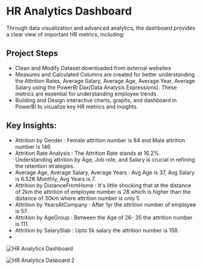 # HR Analytics Dashboard 
Through data visualization and advanced analytics, the dashboard provides a clear view of important HR metrics, including:
## Project Steps 
- Clean and Modify Dataset downloaded from external websites
- Measures and Calculated Columns are created for better understanding the Attrition Rates, Average Salary, Average Age, Average Year, Average Salary using the PowerBI Dax(Data Analysis Expressions). These metrics are essential for understanding employee trends.
- Building and Design interactive charts, graphs, and dashboard in PowerBI to visualize key HR metrics and insights.
## Key Insights:
- Attrition by Gender : Female attrition number is 84 and Male attrition number is 146 
- Attrition Rate Analysis : The Attrition Rate stands at 16.2%. Understanding attrition by Age, Job role, and Salary is crucial in refining the retention strategies.
- Average Age, Average Salary, Average Years : Avg Age is 37, Avg Salary is 6.52K Monthly, Avg Years is 7.
- Attrition by DistanceFromHome : It's little shocking that at the distance of 2km the attrition of employee number is 28 which is higher than the distance of 30km where attrition number is only 5
- Attrition by YearsAtCompany : After 1yr the attrition number of employee is 57.
- Attrition by AgeGroup : Between the Age of 26- 35 the attrition number is 111.
- Attrition by SalarySlab : Upto 5k salary the attrition number is 158.
- 

![HR Analytics Dashboard](https://github.com/user-attachments/assets/0b4ee53c-301f-455f-8f46-d157b7f61a9d)

![HR Analytics Dasboard 2 ](https://github.com/user-attachments/assets/085e5fc7-823b-4101-8749-30ca21e1dae0)

